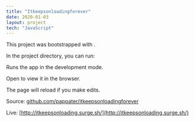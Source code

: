 ```yaml
---
title: "Itkeepsonloadingforever"
date: 2020-01-03
layout: project
tech: "JavaScript"
---
```


This project was bootstrapped with .

In the project directory, you can run:

Runs the app in the development mode.<br />

Open  to view it in the browser.

The page will reload if you make edits.<br />

Source: [github.com/pappater/itkeepsonloadingforever](https://github.com/pappater/itkeepsonloadingforever)

Live: [http://itkeepsonloading.surge.sh/](http://itkeepsonloading.surge.sh/)

